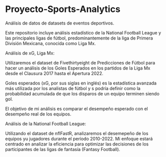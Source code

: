 # Proyecto-Sports-Analytics
Análisis de datos de datasets de eventos deportivos.

Este repositorio incluye análisis estadístico de la National Football League y las principales ligas de fútbol, predominantemente de la liga de Primera División Mexicana, conocida como Liga Mx.

Análisis de xG, Liga Mx:

Utilizaremos el dataset de Fivethirtyeight de Predicciones de Fútbol para hacer un análisis de los Goles Esperados en los partidos de la Liga Mx desde el Clausura 2017 hasta el Apertura 2022.

Goles esperados (xG, por sus siglas en inglés) es la estadística avanzada más utilizada por los analistas de fútbol y s podría definir como la probabilidad acumulada de que los disparos de un equipo terminen siendo gol.

El objetivo de mi análisis es comparar el desempeño esperado con el desempeño real de los equipos.

Análisis de la National Football League:

Utilizando el dataset de nflFastR, analizaremos el desemepeño de los equipos yu jugadores durante el período 2010-2022. Mi enfoque estará centrado en analizar la eficiencia para optimizar las decisiones de los participantes de las ligas de fantasía (Fantasy Football).
 
